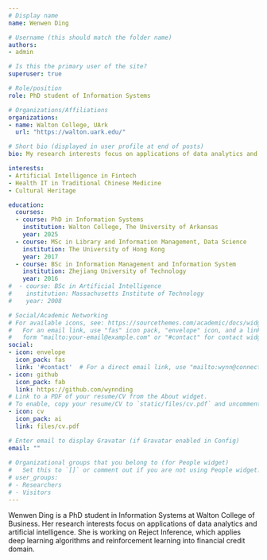 ```yaml
---
# Display name
name: Wenwen Ding

# Username (this should match the folder name)
authors:
- admin

# Is this the primary user of the site?
superuser: true

# Role/position
role: PhD student of Information Systems

# Organizations/Affiliations
organizations:
- name: Walton College, UArk
  url: "https://walton.uark.edu/"

# Short bio (displayed in user profile at end of posts)
bio: My research interests focus on applications of data analytics and artificial intelligence.

interests:
- Artificial Intelligence in Fintech
- Health IT in Traditional Chinese Medicine
- Cultural Heritage

education:
  courses:
  - course: PhD in Information Systems
    institution: Walton College, The University of Arkansas
    year: 2025
  - course: MSc in Library and Information Management, Data Science
    institution: The University of Hong Kong
    year: 2017
  - course: BSc in Information Management and Information System
    institution: Zhejiang University of Technology
    year: 2016
#  - course: BSc in Artificial Intelligence
#    institution: Massachusetts Institute of Technology
#    year: 2008

# Social/Academic Networking
# For available icons, see: https://sourcethemes.com/academic/docs/widgets/#icons
#   For an email link, use "fas" icon pack, "envelope" icon, and a link in the
#   form "mailto:your-email@example.com" or "#contact" for contact widget.
social:
- icon: envelope
  icon_pack: fas
  link: '#contact'  # For a direct email link, use "mailto:wynn@connect.hku.hk".
- icon: github
  icon_pack: fab
  link: https://github.com/wynnding
# Link to a PDF of your resume/CV from the About widget.
# To enable, copy your resume/CV to `static/files/cv.pdf` and uncomment the lines below.  
- icon: cv
  icon_pack: ai
  link: files/cv.pdf

# Enter email to display Gravatar (if Gravatar enabled in Config)
email: ""
  
# Organizational groups that you belong to (for People widget)
#   Set this to `[]` or comment out if you are not using People widget.  
# user_groups:
# - Researchers
# - Visitors
---
```


  Wenwen Ding is a PhD student in Information Systems at Walton College of Business. Her research interests focus on applications of data analytics and artificial intelligence. She is working on Reject Inference, which applies deep learning algorithms and reinforcement learning into financial credit domain.

